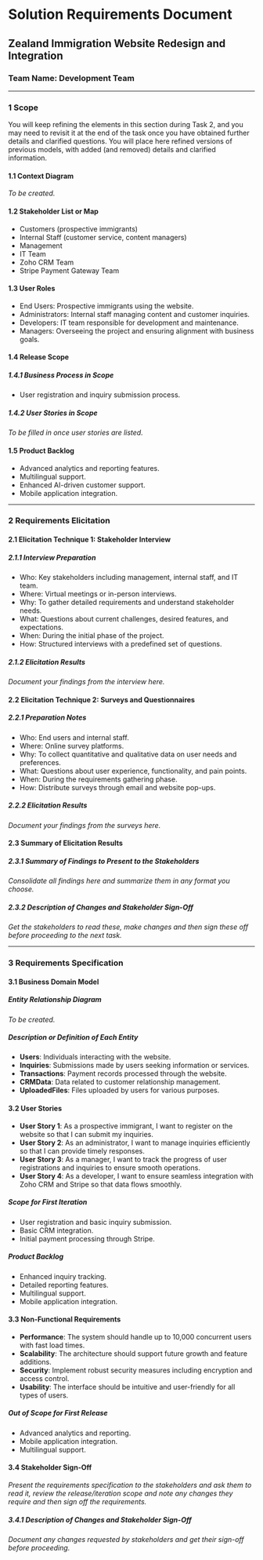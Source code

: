 # Solution Requirements Document

## Zealand Immigration Website Redesign and Integration
### Team Name: Development Team

---

### 1 Scope

You will keep refining the elements in this section during Task 2, and you may need to revisit it at the end of the task once you have obtained further details and clarified questions. You will place here refined versions of previous models, with added (and removed) details and clarified information.

#### 1.1 Context Diagram

*To be created.*

#### 1.2 Stakeholder List or Map

- Customers (prospective immigrants)
- Internal Staff (customer service, content managers)
- Management
- IT Team
- Zoho CRM Team
- Stripe Payment Gateway Team

#### 1.3 User Roles

- End Users: Prospective immigrants using the website.
- Administrators: Internal staff managing content and customer inquiries.
- Developers: IT team responsible for development and maintenance.
- Managers: Overseeing the project and ensuring alignment with business goals.

#### 1.4 Release Scope

##### 1.4.1 Business Process in Scope

- User registration and inquiry submission process.

##### 1.4.2 User Stories in Scope

*To be filled in once user stories are listed.*

#### 1.5 Product Backlog

- Advanced analytics and reporting features.
- Multilingual support.
- Enhanced AI-driven customer support.
- Mobile application integration.

---

### 2 Requirements Elicitation

#### 2.1 Elicitation Technique 1: Stakeholder Interview

##### 2.1.1 Interview Preparation

- Who: Key stakeholders including management, internal staff, and IT team.
- Where: Virtual meetings or in-person interviews.
- Why: To gather detailed requirements and understand stakeholder needs.
- What: Questions about current challenges, desired features, and expectations.
- When: During the initial phase of the project.
- How: Structured interviews with a predefined set of questions.

##### 2.1.2 Elicitation Results

*Document your findings from the interview here.*

#### 2.2 Elicitation Technique 2: Surveys and Questionnaires

##### 2.2.1 Preparation Notes

- Who: End users and internal staff.
- Where: Online survey platforms.
- Why: To collect quantitative and qualitative data on user needs and preferences.
- What: Questions about user experience, functionality, and pain points.
- When: During the requirements gathering phase.
- How: Distribute surveys through email and website pop-ups.

##### 2.2.2 Elicitation Results

*Document your findings from the surveys here.*

#### 2.3 Summary of Elicitation Results

##### 2.3.1 Summary of Findings to Present to the Stakeholders

*Consolidate all findings here and summarize them in any format you choose.*

##### 2.3.2 Description of Changes and Stakeholder Sign-Off

*Get the stakeholders to read these, make changes and then sign these off before proceeding to the next task.*

---

### 3 Requirements Specification

#### 3.1 Business Domain Model

##### Entity Relationship Diagram

*To be created.*

##### Description or Definition of Each Entity

- **Users**: Individuals interacting with the website.
- **Inquiries**: Submissions made by users seeking information or services.
- **Transactions**: Payment records processed through the website.
- **CRMData**: Data related to customer relationship management.
- **UploadedFiles**: Files uploaded by users for various purposes.

#### 3.2 User Stories

- **User Story 1**: As a prospective immigrant, I want to register on the website so that I can submit my inquiries.
- **User Story 2**: As an administrator, I want to manage inquiries efficiently so that I can provide timely responses.
- **User Story 3**: As a manager, I want to track the progress of user registrations and inquiries to ensure smooth operations.
- **User Story 4**: As a developer, I want to ensure seamless integration with Zoho CRM and Stripe so that data flows smoothly.

##### Scope for First Iteration

- User registration and basic inquiry submission.
- Basic CRM integration.
- Initial payment processing through Stripe.

##### Product Backlog

- Enhanced inquiry tracking.
- Detailed reporting features.
- Multilingual support.
- Mobile application integration.

#### 3.3 Non-Functional Requirements

- **Performance**: The system should handle up to 10,000 concurrent users with fast load times.
- **Scalability**: The architecture should support future growth and feature additions.
- **Security**: Implement robust security measures including encryption and access control.
- **Usability**: The interface should be intuitive and user-friendly for all types of users.

##### Out of Scope for First Release

- Advanced analytics and reporting.
- Mobile application integration.
- Multilingual support.

#### 3.4 Stakeholder Sign-Off

*Present the requirements specification to the stakeholders and ask them to read it, review the release/iteration scope and note any changes they require and then sign off the requirements.*

##### 3.4.1 Description of Changes and Stakeholder Sign-Off

*Document any changes requested by stakeholders and get their sign-off before proceeding.*
